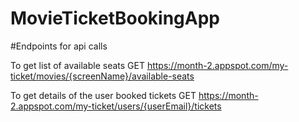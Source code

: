# MovieTicketBookingApp

#Endpoints for api calls

To get list of available seats 
GET https://month-2.appspot.com/my-ticket/movies/{screenName}/available-seats

To get details of the user booked tickets
GET https://month-2.appspot.com/my-ticket/users/{userEmail}/tickets
